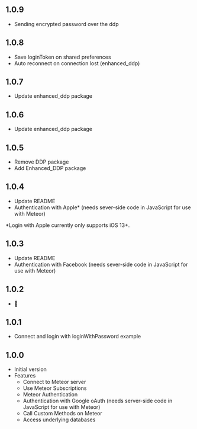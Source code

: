 ## 1.0.9
  - Sending encrypted password over the ddp

## 1.0.8
  - Save loginToken on shared preferences
  - Auto reconnect on connection lost (enhanced_ddp)

## 1.0.7
  - Update enhanced_ddp package
  
## 1.0.6
  - Update enhanced_ddp package

## 1.0.5
  - Remove DDP package
  - Add Enhanced_DDP package

## 1.0.4
  - Update README
  - Authentication with Apple* (needs sever-side code in JavaScript for use with Meteor)
  
  *Login with Apple currently only supports iOS 13+.
  
## 1.0.3
  - Update README
  - Authentication with Facebook (needs sever-side code in JavaScript for use with Meteor)
 
## 1.0.2
  - 🚀

## 1.0.1
  - Connect and login with loginWithPassword example


## 1.0.0

- Initial version
- Features
  - Connect to Meteor server
  - Use Meteor Subscriptions
  - Meteor Authentication
  - Authentication with Google oAuth (needs server-side code in JavaScript for use with Meteor)
  - Call Custom Methods on Meteor
  - Access underlying databases
